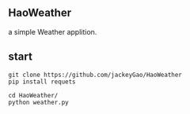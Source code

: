 HaoWeather
----------

a simple Weather applition.




## start
    
    git clone https://github.com/jackeyGao/HaoWeather
    pip install requets
    
    cd HaoWeather/
    python weather.py

    
